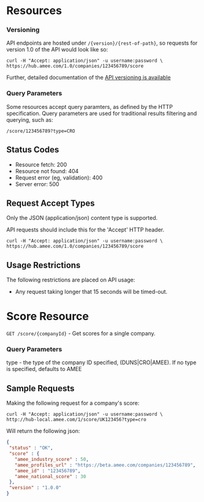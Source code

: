 Resources
=========

### Versioning

API endpoints are hosted under `/{version}/{rest-of-path}`, so requests for version 1.0 of the API would look like so:

```
curl -H "Accept: application/json" -u username:password \ https://hub.amee.com/1.0/companies/123456789/score
```

Further, detailed documentation of the [API versioning is available](https://github.com/AMEE/score-api/blob/master/sections/versioning.md)

### Query Parameters

Some resources accept query paramters, as defined by the HTTP specification. Query parameters are used for traditional results filtering and querying, such as:

```
/score/123456789?type=CRO
```

Status Codes
------------

* Resource fetch: 200
* Resource not found: 404
* Request error (eg, validation): 400
* Server error: 500

Request Accept Types
--------------------

Only the JSON (application/json) content type is supported.

API requests should include this for the 'Accept' HTTP header.

```shell
curl -H "Accept: application/json" -u username:password \ https://hub.amee.com/1.0/companies/123456789/score
```


Usage Restrictions
------------------

The following restrictions are placed on API usage:

* Any request taking longer that 15 seconds will be timed-out.


Score Resource
==============

`GET /score/{companyId}` - Get scores for a single company.  

### Query Parameters

type - the type of the company ID specified, (DUNS|CRO|AMEE).  If no type is specified, defaults to AMEE


Sample Requests
---------------

Making the following request for a company's score:

```shell
curl -H "Accept: application/json" -u username:password \ 
http://hub-local.amee.com/1/score/UK123456?type=cro
```

Will return the following json:

```json
{
 "status" : "OK",
 "score" : {
   "amee_industry_score" : 50,
   "amee_profiles_url" : "https://beta.amee.com/companies/123456789",
   "amee_id" : "123456789",
   "amee_national_score" : 30
 },
 "version" : "1.0.0"
}
```


